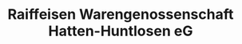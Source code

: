 ---
title: "Raiffeisen Warengenossenschaft Hatten-Huntlosen eG"
url: /grossenkneten/raiffeisen-warengenossenschaft-hatten-huntlosen-eg/
shop: Landwirtschaftlich
---